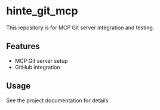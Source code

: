 # hinte_git_mcp

This repository is for MCP Git server integration and testing.

## Features
- MCP Git server setup
- GitHub integration

## Usage
See the project documentation for details.

